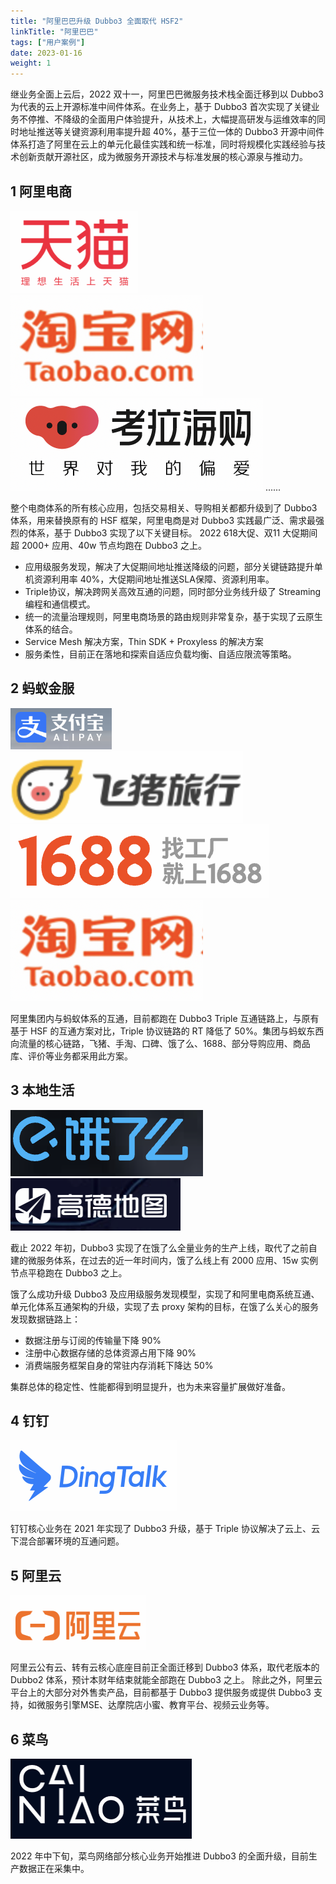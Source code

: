```yaml
---
title: "阿里巴巴升级 Dubbo3 全面取代 HSF2"
linkTitle: "阿里巴巴"
tags: ["用户案例"]
date: 2023-01-16
weight: 1
---
```


继业务全面上云后，2022 双十一，阿里巴巴微服务技术栈全面迁移到以 Dubbo3 为代表的云上开源标准中间件体系。在业务上，基于 Dubbo3 首次实现了关键业务不停推、不降级的全面用户体验提升，从技术上，大幅提高研发与运维效率的同时地址推送等关键资源利用率提升超 40%，基于三位一体的 Dubbo3 开源中间件体系打造了阿里在云上的单元化最佳实践和统一标准，同时将规模化实践经验与技术创新贡献开源社区，成为微服务开源技术与标准发展的核心源泉与推动力。
## 1 阿里电商
![image.png](/imgs/blog/users/tmall.png) ![image.png](/imgs/blog/users/taobao.png) ![image.png](/imgs/blog/users/kaola.png) ......

整个电商体系的所有核心应用，包括交易相关、导购相关都都升级到了 Dubbo3 体系，用来替换原有的 HSF 框架，阿里电商是对 Dubbo3 实践最广泛、需求最强烈的体系，基于 Dubbo3 实现了以下关键目标。
2022 618大促、双11 大促期间 超 2000+ 应用、40w 节点均跑在 Dubbo3 之上。

- 应用级服务发现，解决了大促期间地址推送降级的问题，部分关键链路提升单机资源利用率 40%，大促期间地址推送SLA保障、资源利用率。
- Triple协议，解决跨网关高效互通的问题，同时部分业务线升级了 Streaming 编程和通信模式。
- 统一的流量治理规则，阿里电商场景的路由规则非常复杂，基于实现了云原生体系的结合。
- Service Mesh 解决方案，Thin SDK + Proxyless 的解决方案
- 服务柔性，目前正在落地和探索自适应负载均衡、自适应限流等策略。

## 2 蚂蚁金服
![image.png](/imgs/blog/users/antpay.png) ![image.png](/imgs/blog/users/feizhu.png) ![image.png](/imgs/blog/users/1688.png)![image.png](/imgs/blog/users/taobao.png)

阿里集团内与蚂蚁体系的互通，目前都跑在 Dubbo3 Triple 互通链路上，与原有基于 HSF 的互通方案对比，Triple 协议链路的 RT 降低了 50%。集团与蚂蚁东西向流量的核心链路，飞猪、手淘、口碑、饿了么、1688、部分导购应用、商品库、评价等业务都采用此方案。

## 3 本地生活
![image.png](/imgs/blog/users/eleme.png)  ![image.png](/imgs/blog/users/amap.png)

截止 2022 年初，Dubbo3 实现了在饿了么全量业务的生产上线，取代了之前自建的微服务体系，在过去的近一年时间内，饿了么线上有 2000 应用、15w 实例节点平稳跑在 Dubbo3 之上。

饿了么成功升级 Dubbo3 及应用级服务发现模型，实现了和阿里电商系统互通、单元化体系互通架构的升级，实现了去 proxy 架构的目标，在饿了么关心的服务发现数据链路上：

- 数据注册与订阅的传输量下降 90%
- 注册中心数据存储的总体资源占用下降 90%
- 消费端服务框架自身的常驻内存消耗下降达 50%

集群总体的稳定性、性能都得到明显提升，也为未来容量扩展做好准备。
## 4 钉钉
![image.png](/imgs/blog/users/alibaba/1670649135935-0d6804cc-00ca-4acb-a7b3-842377d1a6b0.png)

钉钉核心业务在 2021 年实现了 Dubbo3 升级，基于 Triple 协议解决了云上、云下混合部署环境的互通问题。


## 5 阿里云
![image.png](/imgs/blog/users/alibaba/1670649159068-ed9ba59b-9e3d-4268-be7e-c327227baa7b.png)

阿里云公有云、转有云核心底座目前正全面迁移到 Dubbo3 体系，取代老版本的 Dubbo2 体系，预计本财年结束就能全部跑在 Dubbo3 之上。
除此之外，阿里云平台上的大部分对外售卖产品，目前都基于 Dubbo3 提供服务或提供 Dubbo3 支持，如微服务引擎MSE、达摩院店小蜜、教育平台、视频云业务等。

## 6 菜鸟
![image.png](/imgs/blog/users/alibaba/1670650418063-31eee85d-9e6a-474c-ade7-4a45fc956ae4.png)

2022 年中下旬，菜鸟网络部分核心业务开始推进 Dubbo3 的全面升级，目前生产数据正在采集中。



